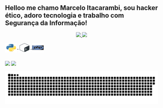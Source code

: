 ## Helloo me chamo Marcelo Itacarambi, sou hacker ético, adoro tecnologia e trabalho com Segurança da Informação!

<div align="center">
  <a href="https://github.com/Marcelo-Itacarambi">
  <img height="180em" src="https://github-readme-stats.vercel.app/api?username=Marcelo-Itacarambi&show_icons=true&theme=algolia&include_all_commits=true&count_private=true"/>
  <img height="180em" src="https://github-readme-stats.vercel.app/api/top-langs/?username=Marcelo-Itacarambi&layout=compact&langs_count=7&theme=algolia"/>
</div>
  
<div style="display: inline_block"><br>
  <img align="center" alt="Itacarambi-Python" height="30" width="40" src="https://raw.githubusercontent.com/devicons/devicon/master/icons/python/python-original.svg">
  <img align="center" alt="Itacarambi-Bash" height="30" width="40" src="https://github.com/devicons/devicon/blob/master/icons/bash/bash-original.svg">
  <img align="center" alt="Itacarambi-Php" height="30" width="40" src="https://github.com/devicons/devicon/blob/master/icons/php/php-original.svg">
</div>
  
##
  
<div> 
  <a href="https://www.linkedin.com/in/marcelo-itacarambi-08829b211/" target="_blank"><img src="https://img.shields.io/badge/-LinkedIn-%230077B5?style=for-the-badge&logo=linkedin&logoColor=white" target="_blank"></a> 
  <a href="mailto:contatomarceloitacarambi@gmail.com" target="_blank"><img src="https://img.shields.io/badge/Gmail-D14836?style=for-the-badge&logo=gmail&logoColor=white" target="_blank"></a>
 
  ![Snake animation](https://github.com/Marcelo-Itacarambi/Marcelo-Itacarambi/blob/output/github-contribution-grid-snake.svg)
 
</div>
